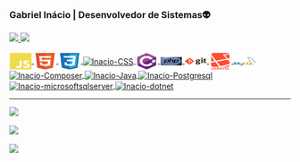 ### Gabriel Inácio | Desenvolvedor de Sistemas👽

<div >
  <a href="https://github.com/GabrielInacio03">
  <img height="180em" src="https://github-readme-stats.vercel.app/api?username=GabrielInacio03&show_icons=true&theme=react&include_all_commits=true&count_private=true"/>

  <img height="180em" src="https://github-readme-stats.vercel.app/api/top-langs/?username=GabrielInacio03&layout=compact&langs_count=20&theme=react"/>
</div>  
 
<div style="display: inline_block"><br>
  <img align="center" alt="Inacio-Js" height="30" width="40" src="https://raw.githubusercontent.com/devicons/devicon/master/icons/javascript/javascript-plain.svg"> 
  <img align="center" alt="Inacio-HTML" height="30" width="40" src="https://raw.githubusercontent.com/devicons/devicon/master/icons/html5/html5-original.svg">
  <img align="center" alt="Inacio-CSS" height="30" width="40" src="https://raw.githubusercontent.com/devicons/devicon/master/icons/css3/css3-original.svg">  
  <img align="center" alt="Inacio-CSS" height="30" width="40" src="https://cdn.jsdelivr.net/gh/devicons/devicon/icons/bootstrap/bootstrap-original.svg" />
  <img align="center" alt="Inacio-Csharp" height="30" width="40" src="https://raw.githubusercontent.com/devicons/devicon/master/icons/csharp/csharp-original.svg">
  <img align="center" alt="Inacio-PHP" height="30" width="40" src="https://raw.githubusercontent.com/devicons/devicon/2ae2a900d2f041da66e950e4d48052658d850630/icons/php/php-original.svg">
  <img align="center" alt="Inacio-Git" height="30" width="40" src="https://raw.githubusercontent.com/devicons/devicon/2ae2a900d2f041da66e950e4d48052658d850630/icons/git/git-original-wordmark.svg">
  <img align="center" alt="Inacio-Laravel" height="30" width="40" src="https://raw.githubusercontent.com/devicons/devicon/2ae2a900d2f041da66e950e4d48052658d850630/icons/laravel/laravel-plain-wordmark.svg">
  <img align="center" alt="Inacio-Mysql" height="30" width="40" src="https://raw.githubusercontent.com/devicons/devicon/2ae2a900d2f041da66e950e4d48052658d850630/icons/mysql/mysql-original-wordmark.svg">    
  
  

  <img align="center" alt="Inacio-Composer" height="30" width="40" src="https://cdn.jsdelivr.net/gh/devicons/devicon/icons/composer/composer-original.svg" />
  <img align="center" alt="Inacio-Java" height="30" width="40" src="https://cdn.jsdelivr.net/gh/devicons/devicon/icons/java/java-original.svg" />
  <img align="center" alt="Inacio-Postgresql" height="30" width="40" src="https://cdn.jsdelivr.net/gh/devicons/devicon/icons/postgresql/postgresql-original-wordmark.svg" />
  <img align="center" alt="Inacio-microsoftsqlserver" height="30" width="40" src="https://cdn.jsdelivr.net/gh/devicons/devicon/icons/microsoftsqlserver/microsoftsqlserver-plain-wordmark.svg" />
  <img align="center" alt="Inacio-dotnet" height="30" width="40" src="https://cdn.jsdelivr.net/gh/devicons/devicon/icons/dot-net/dot-net-original-wordmark.svg" />





</div>
  <hr>
  
 <div width="500px">  
  <a href="https://www.instagram.com/gabrielinacio03/" target="_blank"><img src="https://img.shields.io/badge/-Instagram-%23E4405F?style=for-the-badge&logo=instagram&logoColor=white" target="_blank"></a>  

  <a href = "mailto:inaciogs03@gmail.com"><img src="https://img.shields.io/badge/-Gmail-%23333?style=for-the-badge&logo=gmail&logoColor=white" target="_blank"></a>

  <a href="https://www.linkedin.com/in/gabriel-da-silva-in%C3%A1cio-a3ba881a8/" target="_blank"><img src="https://img.shields.io/badge/-LinkedIn-%230077B5?style=for-the-badge&logo=linkedin&logoColor=white" target="_blank"></a>  
  
 </div>
  
